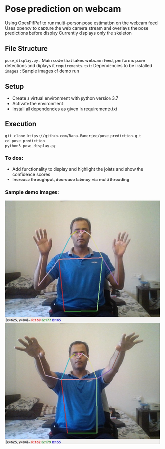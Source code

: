 # Pose prediction on webcam
Using OpenPifPaf to run multi-person pose estimation on the webcam feed
Uses opencv to capture the web camera stream and overlays the pose predictions before display
Currently displays only the skeleton

## File Structure
`pose_display.py` : Main code that takes webcam feed, performs pose detections and diplays it
`requirements.txt`: Dependencies to be installed
`images` : Sample images of demo run

## Setup
- Create a virtual environment with python version 3.7
- Activate the environment
- Install all dependencies as given in requirements.txt

## Execution
```
git clone https://github.com/Rana-Banerjee/pose_prediction.git
cd pose_prediction
python3 pose_display.py
```
### To dos:
- Add functionality to display and highlight the joints and show the confidence scores
- Increase throughput, decrease latency via multi threading

### Sample demo images:
![alt text](https://github.com/Rana-Banerjee/pose_prediction/blob/main/images/1.jpg?raw=true)
![alt text](https://github.com/Rana-Banerjee/pose_prediction/blob/main/images/2.jpg?raw=true)
